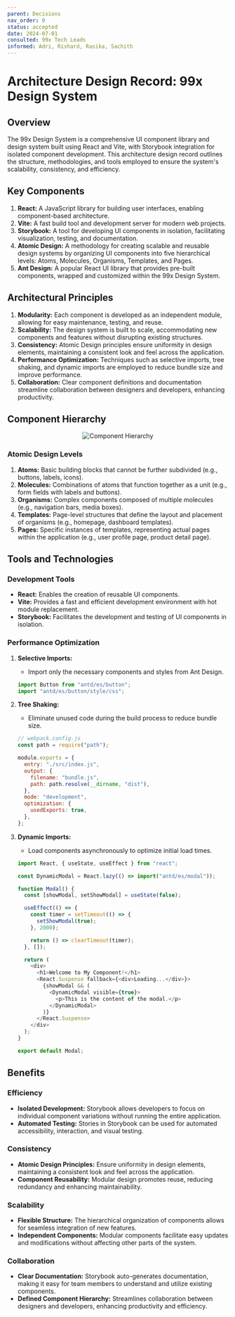 ```yaml
---
parent: Decisions
nav_order: 0
status: accepted
date: 2024-07-01
consulted: 99x Tech Leads
informed: Adri, Rishard, Rasika, Sachith
---
```



# Architecture Design Record: 99x Design System

## Overview

The 99x Design System is a comprehensive UI component library and design system built using React and Vite, with Storybook integration for isolated component development. This architecture design record outlines the structure, methodologies, and tools employed to ensure the system's scalability, consistency, and efficiency.

## Key Components

1. **React:** A JavaScript library for building user interfaces, enabling component-based architecture.
2. **Vite:** A fast build tool and development server for modern web projects.
3. **Storybook:** A tool for developing UI components in isolation, facilitating visualization, testing, and documentation.
4. **Atomic Design:** A methodology for creating scalable and reusable design systems by organizing UI components into five hierarchical levels: Atoms, Molecules, Organisms, Templates, and Pages.
5. **Ant Design:** A popular React UI library that provides pre-built components, wrapped and customized within the 99x Design System.

## Architectural Principles

1. **Modularity:** Each component is developed as an independent module, allowing for easy maintenance, testing, and reuse.
2. **Scalability:** The design system is built to scale, accommodating new components and features without disrupting existing structures.
3. **Consistency:** Atomic Design principles ensure uniformity in design elements, maintaining a consistent look and feel across the application.
4. **Performance Optimization:** Techniques such as selective imports, tree shaking, and dynamic imports are employed to reduce bundle size and improve performance.
5. **Collaboration:** Clear component definitions and documentation streamline collaboration between designers and developers, enhancing productivity.

## Component Hierarchy

<div style="text-align: center;">
  <img src="./0000-component-hierarchy.png" alt="Component Hierarchy">
</div>

### Atomic Design Levels

1. **Atoms:** Basic building blocks that cannot be further subdivided (e.g., buttons, labels, icons).
2. **Molecules:** Combinations of atoms that function together as a unit (e.g., form fields with labels and buttons).
3. **Organisms:** Complex components composed of multiple molecules (e.g., navigation bars, media boxes).
4. **Templates:** Page-level structures that define the layout and placement of organisms (e.g., homepage, dashboard templates).
5. **Pages:** Specific instances of templates, representing actual pages within the application (e.g., user profile page, product detail page).

## Tools and Technologies

### Development Tools

- **React:** Enables the creation of reusable UI components.
- **Vite:** Provides a fast and efficient development environment with hot module replacement.
- **Storybook:** Facilitates the development and testing of UI components in isolation.

### Performance Optimization

1. **Selective Imports:**
    - Import only the necessary components and styles from Ant Design.
    ```js
    import Button from "antd/es/button";
    import "antd/es/button/style/css";
    ```

2. **Tree Shaking:**
    - Eliminate unused code during the build process to reduce bundle size.
    ```js
    // webpack.config.js
    const path = require("path");

    module.exports = {
      entry: "./src/index.js",
      output: {
        filename: "bundle.js",
        path: path.resolve(__dirname, "dist"),
      },
      mode: "development",
      optimization: {
        usedExports: true,
      },
    };
    ```

3. **Dynamic Imports:**
    - Load components asynchronously to optimize initial load times.
    ```js
    import React, { useState, useEffect } from "react";

    const DynamicModal = React.lazy(() => import("antd/es/modal"));

    function Modal() {
      const [showModal, setShowModal] = useState(false);

      useEffect(() => {
        const timer = setTimeout(() => {
          setShowModal(true);
        }, 2000);

        return () => clearTimeout(timer);
      }, []);

      return (
        <div>
          <h1>Welcome to My Component!</h1>
          <React.Suspense fallback={<div>Loading...</div>}>
            {showModal && (
              <DynamicModal visible={true}>
                <p>This is the content of the modal.</p>
              </DynamicModal>
            )}
          </React.Suspense>
        </div>
      );
    }

    export default Modal;
    ```

## Benefits

### Efficiency

- **Isolated Development:** Storybook allows developers to focus on individual component variations without running the entire application.
- **Automated Testing:** Stories in Storybook can be used for automated accessibility, interaction, and visual testing.

### Consistency

- **Atomic Design Principles:** Ensure uniformity in design elements, maintaining a consistent look and feel across the application.
- **Component Reusability:** Modular design promotes reuse, reducing redundancy and enhancing maintainability.

### Scalability

- **Flexible Structure:** The hierarchical organization of components allows for seamless integration of new features.
- **Independent Components:** Modular components facilitate easy updates and modifications without affecting other parts of the system.

### Collaboration

- **Clear Documentation:** Storybook auto-generates documentation, making it easy for team members to understand and utilize existing components.
- **Defined Component Hierarchy:** Streamlines collaboration between designers and developers, enhancing productivity and efficiency.